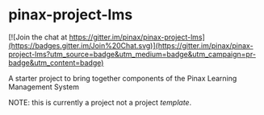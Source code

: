 # pinax-project-lms

[![Join the chat at https://gitter.im/pinax/pinax-project-lms](https://badges.gitter.im/Join%20Chat.svg)](https://gitter.im/pinax/pinax-project-lms?utm_source=badge&utm_medium=badge&utm_campaign=pr-badge&utm_content=badge)

A starter project to bring together components of the Pinax Learning Management System

NOTE: this is currently a project not a project *template*.
